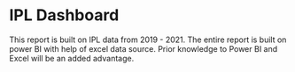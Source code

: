 # IPL Dashboard
This report is built on IPL data from 2019 - 2021. 
    The entire report is built on power BI with help of excel data source. Prior knowledge to Power BI and Excel will be an added advantage. 
